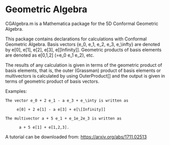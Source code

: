 # Geometric Algebra

CGAlgebra.m is a Mathematica package for the 5D Conformal Geometric Algebra.

This package contains declarations for calculations with Conformal
Geometric Algebra. Basis vectors {e_0, e_1, e_2, e_3, e_\infty} are 
denoted by e[0], e[1], e[2], e[3], e[\[Infinity]]. Geometric products
of basis elements are denoted as e[0,1,2] (=e_0 e_1 e_2), etc.
   
The results of any calculation is given in terms of the geometric product
of basis elements, that is, the outer (Grassman) product of basis
elements or multivectors is calculated by using OuterProduct[] and the
output is given in terms of geometric product of basis vectors.
        
Examples:     
                       
    The vector e_0 + 2 e_1 - a e_3 + e_\inty is written as
              
         e[0] + 2 e[1] - a e[3] + e[\[Infinity]]
              
    The multivector a + 5 e_1 + e_1e_2e_3 is written as
              
          a + 5 e[1] + e[1,2,3].

A tutorial can be downloaded from:
https://arxiv.org/abs/1711.02513
